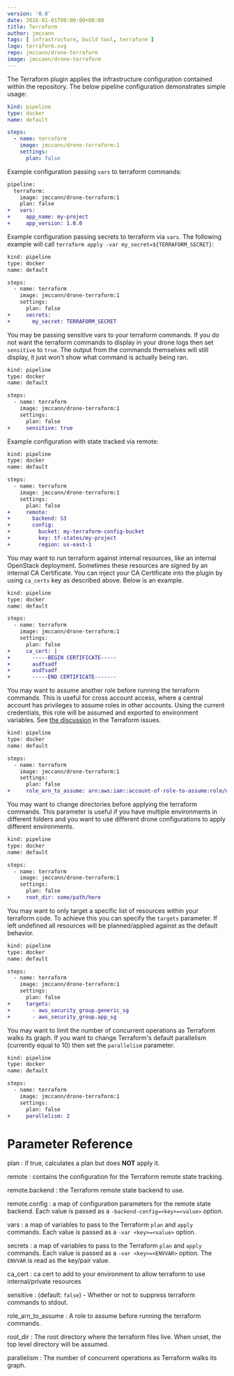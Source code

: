 ```yaml
---
version: '0.8'
date: 2016-01-01T00:00:00+00:00
title: Terraform
author: jmccann
tags: [ infrastructure, build tool, terraform ]
logo: terraform.svg
repo: jmccann/drone-terraform
image: jmccann/drone-terraform
---
```


The Terraform plugin applies the infrastructure configuration contained within the repository. The below pipeline configuration demonstrates simple usage:

```yaml
kind: pipeline
type: docker
name: default

steps:
  - name: terraform
    image: jmccann/drone-terraform:1
    settings:
      plan: false
```

Example configuration passing `vars` to terraform commands:

```diff
pipeline:
  terraform:
    image: jmccann/drone-terraform:1
    plan: false
+   vars:
+     app_name: my-project
+     app_version: 1.0.0
```

Example configuration passing secrets to terraform via `vars`.  The following
example will call `terraform apply -var my_secret=${TERRAFORM_SECRET}`:

```diff
kind: pipeline
type: docker
name: default

steps:
  - name: terraform
    image: jmccann/drone-terraform:1
    settings:
      plan: false
+     secrets:
+       my_secret: TERRAFORM_SECRET
```

You may be passing sensitive vars to your terraform commands.  If you do not want
the terraform commands to display in your drone logs then set `sensitive` to `true`.
The output from the commands themselves will still display, it just won't show
what command is actually being ran.

```diff
kind: pipeline
type: docker
name: default

steps:
  - name: terraform
    image: jmccann/drone-terraform:1
    settings:
      plan: false
+     sensitive: true
```

Example configuration with state tracked via remote:

```diff
kind: pipeline
type: docker
name: default

steps:
  - name: terraform
    image: jmccann/drone-terraform:1
    settings:
      plan: false
+     remote:
+       backend: S3
+       config:
+         bucket: my-terraform-config-bucket
+         key: tf-states/my-project
+         region: us-east-1
```

You may want to run terraform against internal resources, like an internal
OpenStack deployment.  Sometimes these resources are signed by an internal
CA Certificate.  You can inject your CA Certificate into the plugin by using
`ca_certs` key as described above.  Below is an example.

```diff
kind: pipeline
type: docker
name: default

steps:
  - name: terraform
    image: jmccann/drone-terraform:1
    settings:
      plan: false
+     ca_cert: |
+       -----BEGIN CERTIFICATE-----
+       asdfsadf
+       asdfsadf
+       -----END CERTIFICATE-------
```

You may want to assume another role before running the terraform commands.
This is useful for cross account access, where a central account has privileges
to assume roles in other accounts. Using the current credentials, this role will
be assumed and exported to environment variables.
See [the discussion](https://github.com/hashicorp/terraform/issues/1275) in the Terraform issues.

```diff
kind: pipeline
type: docker
name: default

steps:
  - name: terraform
    image: jmccann/drone-terraform:1
    settings:
      plan: false
+     role_arn_to_assume: arn:aws:iam::account-of-role-to-assume:role/name-of-role
```

You may want to change directories before applying the terraform commands.
This parameter is useful if you have multiple environments in different folders
and you want to use different drone configurations to apply different environments.

```diff
kind: pipeline
type: docker
name: default

steps:
  - name: terraform
    image: jmccann/drone-terraform:1
    settings:
      plan: false
+     root_dir: some/path/here
```

You may want to only target a specific list of resources within your terraform
code. To achieve this you can specify the `targets` parameter. If left undefined
all resources will be planned/applied against as the default behavior.

```diff
kind: pipeline
type: docker
name: default

steps:
  - name: terraform
    image: jmccann/drone-terraform:1
    settings:
      plan: false
+     targets:
+       - aws_security_group.generic_sg
+       - aws_security_group.app_sg
```

You may want to limit the number of concurrent operations as Terraform walks its graph.
If you want to change Terraform's default parallelism (currently equal to 10) then set the `parallelism` parameter.

```diff
kind: pipeline
type: docker
name: default

steps:
  - name: terraform
    image: jmccann/drone-terraform:1
    settings:
      plan: false
+     parallelism: 2
```

# Parameter Reference

plan
: if true, calculates a plan but does __NOT__ apply it.

remote
: contains the configuration for the Terraform remote state tracking.

remote.backend
: the Terraform remote state backend to use.

remote.config
: a map of configuration parameters for the remote state backend.
Each value is passed as a `-backend-config=<key>=<value>` option.

vars
: a map of variables to pass to the Terraform `plan` and `apply` commands.
Each value is passed as a `-var <key>=<value>` option.

secrets
: a map of variables to pass to the Terraform `plan` and `apply` commands.
Each value is passed as a `-var <key>=<ENVVAR>` option.  The `ENVVAR` is read as the key/pair value.

ca_cert
: ca cert to add to your environment to allow terraform to use internal/private resources

sensitive
: (default: `false`) - Whether or not to suppress terraform commands to stdout.

role_arn_to_assume
: A role to assume before running the terraform commands.

root_dir
: The root directory where the terraform files live. When unset, the top level directory will be assumed.

parallelism
: The number of concurrent operations as Terraform walks its graph.
